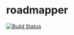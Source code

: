 # roadmapper

[![Build Status](https://travis-ci.com/peteraba/roadmapper.svg?branch=master)](https://travis-ci.com/peteraba/roadmapper)
